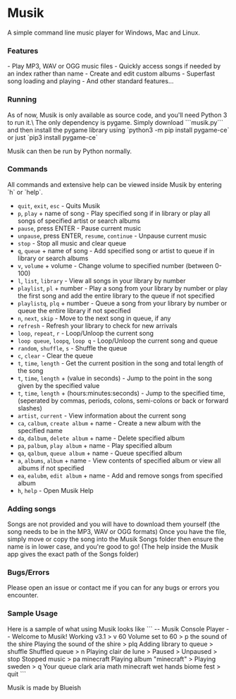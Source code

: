 <h1>Musik</h1>
A simple command line music player for Windows, Mac and Linux.

<h3>Features</h3>
- Play MP3, WAV or OGG music files
- Quickly access songs if needed by an index rather than name
- Create and edit custom albums
- Superfast song loading and playing
- And other standard features...

<h3>Running</h3>
As of now, Musik is only available as source code, and you'll need Python 3 to run it.\
The only dependency is pygame.
Simply download ```musik.py``` and then install the pygame library using `python3
-m pip install pygame-ce` or just `pip3 install pygame-ce`

Musik can then be run by Python normally.

<h3>Commands</h3>
All commands and extensive help can be viewed inside Musik by entering `h` or `help`.

- `quit`, `exit`, `esc` - Quits Musik
- `p`, `play` + name of song - Play specified song if in library or play all songs of specified artist or search albums
- `pause`, press ENTER - Pause current music
- `unpause`, press ENTER, `resume`, `continue` - Unpause current music
- `stop` - Stop all music and clear queue 
- `q`, `queue` + name of song - Add specified song or artist to queue if in library or search albums 
- `v`, `volume` + volume - Change volume to specified number (between 0-100) 
- `l`, `list`, `library` - View all songs in your library by number 
- `playlist`, `pl` + number - Play a song from your library by number or play the first song and add the entire library to the queue if not specified 
- `playlistq`, `plq` + number - Queue a song from your library by number or queue the entire library if not specified 
- `n`, `next`, `skip` - Move to the next song in queue, if any 
- `refresh` - Refresh your library to check for new arrivals 
- `loop`, `repeat`, `r` - Loop/Unloop the current song 
- `loop queue`, `loopq`, `loop q` - Loop/Unloop the current song and queue 
- `random`, `shuffle`, `s` - Shuffle the queue 
- `c`, `clear` - Clear the queue 
- `t`, `time`, `length` - Get the current position in the song and total length of the song 
- `t`, `time`, `length` + (value in seconds) - Jump to the point in the song given by the specified value 
- `t`, `time`, `length` + (hours:minutes:seconds) - Jump to the specified time, (seperated by commas, periods, colons, semi-colons or back or forward slashes) 
- `artist`, `current` - View information about the current song 
- `ca`, `calbum`, `create album` + name - Create a new album with the specified name
- `da`, `dalbum`, `delete album` + name - Delete specified album 
- `pa`, `palbum`, `play album` + name - Play specified album 
- `qa`, `qalbum`, `queue album` + name - Queue specified album 
- `a`, `albums`, `album` + name - View contents of specified album or view all albums if not specified 
- `ea`, `ealubm`, `edit album` + name - Add and remove songs from specified album 
- `h`, `help` - Open Musik Help
            
<h3>Adding songs</h3>
    Songs are not provided and you will have to download them yourself (the song needs to be in the MP3, WAV or OGG formats)
    Once you have the file, simply move or copy the song into the Musik Songs folder then ensure the name is in lower case, and you're good to go!
(The help inside the Musik app gives the exact path of the Songs folder)

<h3>Bugs/Errors</h3>
    Please open an issue or contact me if you can for any bugs or errors you encounter.
    

<h3>Sample Usage</h3>
Here is a sample of what using Musik looks like
```
-- Musik Console Player --
Welcome to Musik!
Working v3.1
> v 60
Volume set to 60
> p the sound of the shire
Playing the sound of the shire
> plq
Adding library to queue
> shuffle
Shuffled queue
> n
Playing clair de lune
> 
Paused
> 
Unpaused
> stop
Stopped music
> pa minecraft
Playing album "minecraft"
>
Playing sweden
> q
Your queue
    clark
    aria math
    minecraft
    wet hands
    biome fest
> quit
```

Musik is made by Blueish